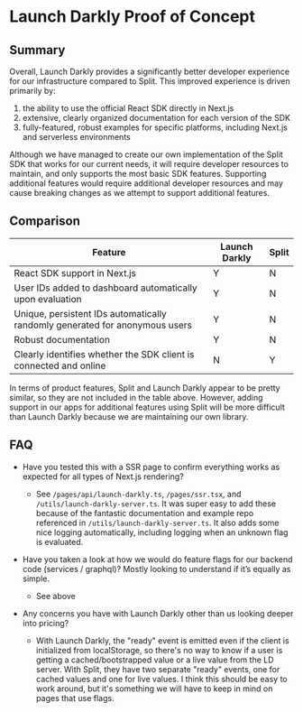 # Launch Darkly Proof of Concept
## Summary

Overall, Launch Darkly provides a significantly better developer experience for our infrastructure compared to Split. This improved experience is driven primarily by:
1. the ability to use the official React SDK directly in Next.js
1. extensive, clearly organized documentation for each version of the SDK
1. fully-featured, robust examples for specific platforms, including Next.js and serverless environments

Although we have managed to create our own implementation of the Split SDK that works for our current needs, it will require 
developer resources to maintain, and only supports the most basic SDK features. Supporting additional features would require
additional developer resources and may cause breaking changes as we attempt to support additional features.

## Comparison

| Feature | Launch Darkly | Split |
| --- | --- | --- |
| React SDK support in Next.js | Y | N |
| User IDs added to dashboard automatically upon evaluation | Y | N |
| Unique, persistent IDs automatically randomly generated for anonymous users | Y | N |
| Robust documentation | Y | N |
| Clearly identifies whether the SDK client is connected and online | N | Y |

In terms of product features, Split and Launch Darkly appear to be pretty similar, so they are not included in the table above. However, adding support in our apps for additional features using Split will be more difficult than Launch Darkly because we are maintaining our own library. 

## FAQ
- Have you tested this with a SSR page to confirm everything works as expected for all types of Next.js rendering?
    - See `/pages/api/launch-darkly.ts`, `/pages/ssr.tsx`, and `/utils/launch-darkly-server.ts`. It was super easy to add these because of the fantastic documentation and example repo referenced in `/utils/launch-darkly-server.ts`. It also adds some nice logging automatically, including logging when an unknown flag is evaluated.

- Have you taken a look at how we would do feature flags for our backend code (services / graphql)? Mostly looking to understand if it’s equally as simple.
    - See above

- Any concerns you have with Launch Darkly other than us looking deeper into pricing?
    - With Launch Darkly, the "ready" event is emitted even if the client is initialized from localStorage, so there's no way to know if a user is getting a cached/bootstrapped value or a live value from the LD server. With Split, they have two separate "ready" events, one for cached values and one for live values. I think this should be easy to work around, but it's something we will have to keep in mind on pages that use flags.
